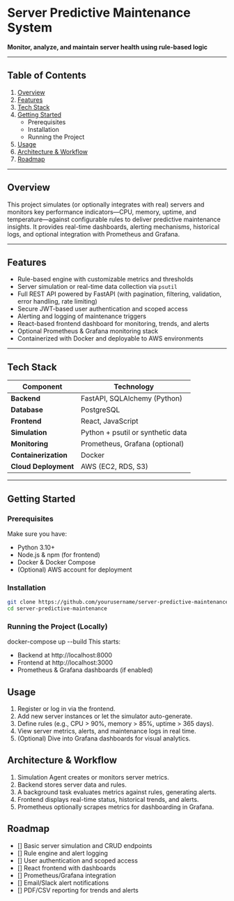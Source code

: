 # Server Predictive Maintenance System

**Monitor, analyze, and maintain server health using rule-based logic**

---

## Table of Contents

1. [Overview](#overview)  
2. [Features](#features)  
3. [Tech Stack](#tech-stack)  
4. [Getting Started](#getting-started)  
   - Prerequisites  
   - Installation  
   - Running the Project  
5. [Usage](#usage)  
6. [Architecture & Workflow](#architecture--workflow)  
7. [Roadmap](#roadmap)  

---

## Overview

This project simulates (or optionally integrates with real) servers and monitors key performance indicators—CPU, memory, uptime, and temperature—against configurable rules to deliver predictive maintenance insights. It provides real-time dashboards, alerting mechanisms, historical logs, and optional integration with Prometheus and Grafana.

---

## Features

- Rule-based engine with customizable metrics and thresholds  
- Server simulation or real-time data collection via `psutil`  
- Full REST API powered by FastAPI (with pagination, filtering, validation, error handling, rate limiting)  
- Secure JWT-based user authentication and scoped access  
- Alerting and logging of maintenance triggers  
- React-based frontend dashboard for monitoring, trends, and alerts  
- Optional Prometheus & Grafana monitoring stack  
- Containerized with Docker and deployable to AWS environments  

---

## Tech Stack

| Component         | Technology                        |
|------------------|-----------------------------------|
| **Backend**       | FastAPI, SQLAlchemy (Python)      |
| **Database**      | PostgreSQL                        |
| **Frontend**      | React, JavaScript                 |
| **Simulation**    | Python + psutil or synthetic data |
| **Monitoring**    | Prometheus, Grafana (optional)    |
| **Containerization** | Docker                        |
| **Cloud Deployment** | AWS (EC2, RDS, S3)            |

---

## Getting Started

### Prerequisites

Make sure you have:

- Python 3.10+  
- Node.js & npm (for frontend)  
- Docker & Docker Compose  
- (Optional) AWS account for deployment  

### Installation

```bash
git clone https://github.com/yourusername/server-predictive-maintenance.git
cd server-predictive-maintenance
```
### Running the Project (Locally)

docker-compose up --build
This starts:
 - Backend at http://localhost:8000
 - Frontend at http://localhost:3000
 - Prometheus & Grafana dashboards (if enabled)

## Usage
1. Register or log in via the frontend.
2. Add new server instances or let the simulator auto-generate.
3. Define rules (e.g., CPU > 90%, memory > 85%, uptime > 365 days).
4. View server metrics, alerts, and maintenance logs in real time.
5. (Optional) Dive into Grafana dashboards for visual analytics.

## Architecture & Workflow
1. Simulation Agent creates or monitors server metrics.
2. Backend stores server data and rules.
3. A background task evaluates metrics against rules, generating alerts.
4. Frontend displays real-time status, historical trends, and alerts.
5. Prometheus optionally scrapes metrics for dashboarding in Grafana.

## Roadmap
 - [] Basic server simulation and CRUD endpoints
 - [] Rule engine and alert logging
 - [] User authentication and scoped access
 - [] React frontend with dashboards
 - [] Prometheus/Grafana integration
 - [] Email/Slack alert notifications
 - [] PDF/CSV reporting for trends and alerts
